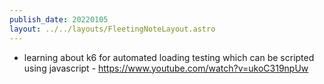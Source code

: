 ```yaml
---
publish_date: 20220105    
layout: ../../layouts/FleetingNoteLayout.astro
---
```

- learning about k6 for automated loading testing which can be scripted using javascript - https://www.youtube.com/watch?v=ukoC319npUw